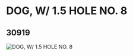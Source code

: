 # DOG, W/ 1.5 HOLE NO. 8
## 30919
![DOG, W/ 1.5 HOLE NO. 8](https://lc-www-live-s.legocdn.com/media/bricks/5/2/6178098.jpg)